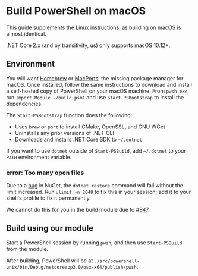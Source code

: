 # Build PowerShell on macOS

This guide supplements the [Linux instructions](./linux.md), as
building on macOS is almost identical.

.NET Core 2.x (and by transitivity, us) only supports macOS 10.12+.

## Environment

You will want [Homebrew](https://brew.sh/) or [MacPorts](https://www.macports.org/), the missing package manager for macOS.
Once installed, follow the same instructions to download and
install a self-hosted copy of PowerShell on your macOS machine.
From `pwsh.exe`, run `Import-Module ./build.psm1` and use `Start-PSBootstrap` to install the dependencies.

The `Start-PSBootstrap` function does the following:

- Uses `brew` or `port` to install CMake, OpenSSL, and GNU WGet
- Uninstalls any prior versions of .NET CLI
- Downloads and installs .NET Core SDK to `~/.dotnet`

If you want to use `dotnet` outside of `Start-PSBuild`,
add `~/.dotnet` to your `PATH` environment variable.

### error: Too many open files

Due to a [bug][809] in NuGet, the `dotnet restore` command will fail without the limit increased.
Run `ulimit -n 2048` to fix this in your session;
add it to your shell's profile to fix it permanently.

We cannot do this for you in the build module due to #[847][].

[809]: https://github.com/dotnet/cli/issues/809
[847]: https://github.com/PowerShell/PowerShell/issues/847

## Build using our module

Start a PowerShell session by running `pwsh`, and then use `Start-PSBuild` from the module.

After building, PowerShell will be at `./src/powershell-unix/bin/Debug/netcoreapp3.0/osx-x64/publish/pwsh`.
